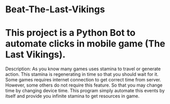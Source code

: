 # Beat-The-Last-Vikings

# This project is a Python Bot to automate clicks in mobile game (The Last Vikings).

Description: As you know many games uses stamina to travel or generate action. This stamina is regenerating in time so that you should wait for it. Some games requires internet connection to get correct time from server. However, some others do not require this feature. So that you may change time by changing device time. This program simply automate this events by itself and provide you infinite stamina to get resources in game.

